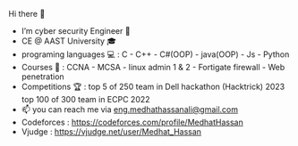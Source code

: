 Hi there 👋
- I’m cyber security Engineer 👾
- CE @ AAST University 🎓
- programing languages 💻 : C - C++ - C#(OOP) - java(OOP) - Js - Python 
- Courses 📖 :  CCNA - MCSA - linux admin 1 & 2 - Fortigate firewall - Web penetration
- Competitions 🏆 : 
     top 5 of 250 team in Dell hackathon (Hacktrick) 2023
     top 100 of 300 team in ECPC 2022 
- 📫 you can reach me  via eng.medhathassanali@gmail.com
- Codeforces : https://codeforces.com/profile/MedhatHassan
- Vjudge : https://vjudge.net/user/Medhat_Hassan
